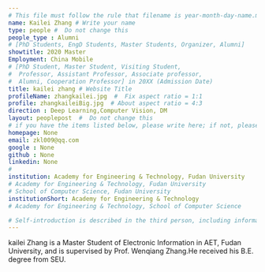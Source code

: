 ```yaml
---
# This file must follow the rule that filename is year-month-day-name.md .
name: Kailei Zhang # Write your name
type: people #  Do not change this
people_type : Alumni
# [PhD Students, EngD Students, Master Students, Organizer, Alumni]
showtitle: 2020 Master
Employment: China Mobile
# [PhD Student, Master Student, Visiting Student,
#  Professor, Assistant Professor, Associate professor,
#  Alumni, Cooperation Professor] in 20XX (Admission Date)
title: kailei zhang # Website Title
profileName: zhangkailei.jpg  #  Fix aspect ratio = 1:1
profile: zhangkaileiBig.jpg  # About aspect ratio = 4:3
direction : Deep Learning,Computer Vision, DM
layout: peoplepost  #  Do not change this
# if you have the items listed below, please write here; if not, please write None.
homepage: None
email: zkl009@qq.com
google : None
github : None
linkedin: None
# 
institution: Academy for Engineering & Technology, Fudan University
# Academy for Engineering & Technology, Fudan University
# School of Computer Science, Fudan University
institutionShort: Academy for Engineering & Technology
# Academy for Engineering & Technology, School of Computer Science

# Self-introduction is described in the third person, including information such as educational experience(B/M/P), graduation career development 
---
```


kailei Zhang is a Master Student of Electronic Information in AET, Fudan University, and is supervised by Prof. Wenqiang Zhang.He received his B.E. degree from SEU.




 

